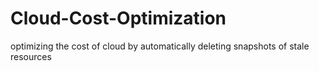 # Cloud-Cost-Optimization
optimizing the cost of cloud by automatically deleting snapshots of stale resources
